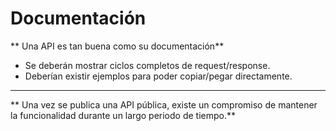 # Documentación
** Una API es tan buena como su documentación**

* Se deberán mostrar ciclos completos de request/response.
* Deberían existir ejemplos para poder copiar/pegar directamente.

<hr />

** Una vez se publica una API pública, existe un compromiso de mantener la funcionalidad durante un largo periodo de tiempo.**
